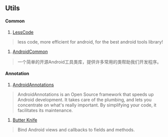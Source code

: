 ## Utils

#### Common    

1. [LessCode](https://github.com/openproject/LessCode)   
  > less code, more efficient for android, for the best android tools library!   

1. [AndroidCommon](https://github.com/venshine/AndroidCommon)   
  > 一个简单的开源Android工具类库，提供许多常用的类帮助我们开发程序。   

#### Annotation    

1. [AndroidAnnotations](https://github.com/excilys/androidannotations)   
  > AndroidAnnotations is an Open Source framework that speeds up Android development. It takes care of the plumbing, and lets you concentrate on what's really important. By simplifying your code, it facilitates its maintenance.   

1. [Butter Knife](https://github.com/JakeWharton/butterknife)   
  > Bind Android views and callbacks to fields and methods.    
